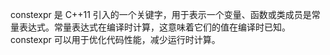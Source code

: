constexpr 是 C++11 引入的一个关键字，用于表示一个变量、函数或类成员是常量表达式。常量表达式在编译时计算，这意味着它们的值在编译时已知。constexpr 可以用于优化代码性能，减少运行时计算。